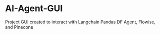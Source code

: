 # AI-Agent-GUI
Project GUI created to interact with Langchain Pandas DF Agent, Flowise, and Pinecone
